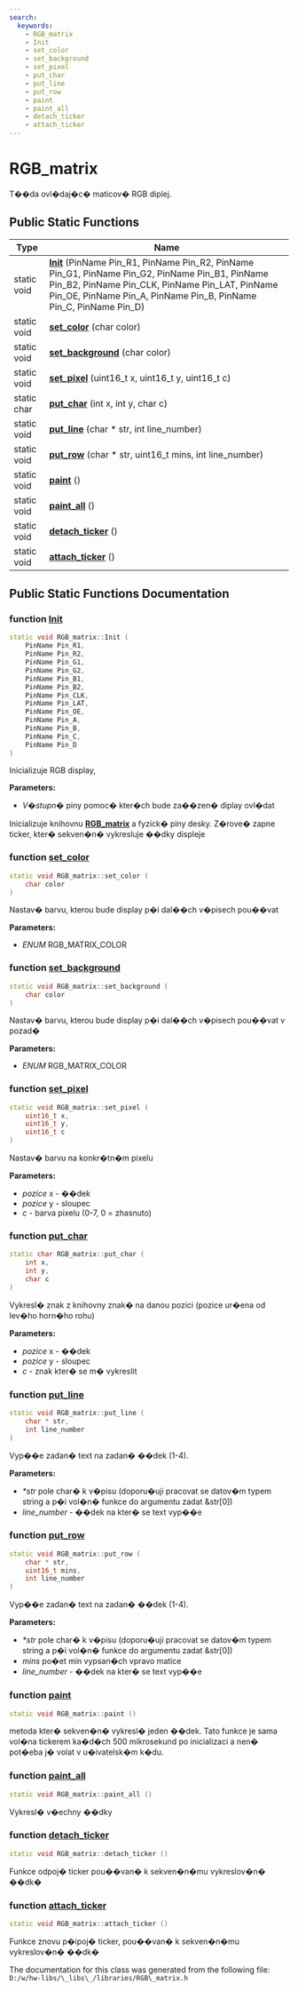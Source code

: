 ```yaml
---
search:
  keywords:
    - RGB_matrix
    - Init
    - set_color
    - set_background
    - set_pixel
    - put_char
    - put_line
    - put_row
    - paint
    - paint_all
    - detach_ticker
    - attach_ticker
---
```


# RGB\_matrix

T��da ovl�daj�c� maticov� RGB diplej.

## Public Static Functions

| Type | Name |
| --- | --- |
| static void | [**Init**](rgb_matrix.md#1a1bf32e59aebd0f71dae7e4d7df873a33) \(PinName Pin\_R1, PinName Pin\_R2, PinName Pin\_G1, PinName Pin\_G2, PinName Pin\_B1, PinName Pin\_B2, PinName Pin\_CLK, PinName Pin\_LAT, PinName Pin\_OE, PinName Pin\_A, PinName Pin\_B, PinName Pin\_C, PinName Pin\_D\) |
| static void | [**set\_color**](rgb_matrix.md#1a0b0efc012d447edbddb96d8010d14738) \(char color\) |
| static void | [**set\_background**](rgb_matrix.md#1a3730975e93180ab12b0c4d3feaaddfec) \(char color\) |
| static void | [**set\_pixel**](rgb_matrix.md#1a0f5a43c8ca7923cd50635ed91b271922) \(uint16\_t x, uint16\_t y, uint16\_t c\) |
| static char | [**put\_char**](rgb_matrix.md#1a4f1994b6322c463bb01ca77a2392e393) \(int x, int y, char c\) |
| static void | [**put\_line**](rgb_matrix.md#1ab79c20364f712d782c53386d318f7848) \(char \* str, int line\_number\) |
| static void | [**put\_row**](rgb_matrix.md#1a9c14fedf5bedb865a84d2f1b17c0ac81) \(char \* str, uint16\_t mins, int line\_number\) |
| static void | [**paint**](rgb_matrix.md#1a7f229b5b1013120b0013a5537135f228) \(\) |
| static void | [**paint\_all**](rgb_matrix.md#1abef4d4bc0ec8d3ee44d665bd4e8e7ca7) \(\) |
| static void | [**detach\_ticker**](rgb_matrix.md#1af6fb20fecd7e0cda21d4c31ff0719bea) \(\) |
| static void | [**attach\_ticker**](rgb_matrix.md#1a36463416e219823dff078f9d52c38074) \(\) |

## Public Static Functions Documentation

### function [Init](rgb_matrix.md#1a1bf32e59aebd0f71dae7e4d7df873a33)

```cpp
static void RGB_matrix::Init (
    PinName Pin_R1,
    PinName Pin_R2,
    PinName Pin_G1,
    PinName Pin_G2,
    PinName Pin_B1,
    PinName Pin_B2,
    PinName Pin_CLK,
    PinName Pin_LAT,
    PinName Pin_OE,
    PinName Pin_A,
    PinName Pin_B,
    PinName Pin_C,
    PinName Pin_D
)
```

Inicializuje RGB display,

**Parameters:**

* _V�stupn�_ piny pomoc� kter�ch bude za��zen� diplay ovl�dat

Inicializuje knihovnu [**RGB\_matrix**](rgb_matrix.md) a fyzick� piny desky. Z�rove� zapne ticker, kter� sekven�n� vykresluje ��dky displeje

### function [set\_color](rgb_matrix.md#1a0b0efc012d447edbddb96d8010d14738)

```cpp
static void RGB_matrix::set_color (
    char color
)
```

Nastav� barvu, kterou bude display p�i dal��ch v�pisech pou��vat

**Parameters:**

* _ENUM_ RGB\_MATRIX\_COLOR 

### function [set\_background](rgb_matrix.md#1a3730975e93180ab12b0c4d3feaaddfec)

```cpp
static void RGB_matrix::set_background (
    char color
)
```

Nastav� barvu, kterou bude display p�i dal��ch v�pisech pou��vat v pozad�

**Parameters:**

* _ENUM_ RGB\_MATRIX\_COLOR 

### function [set\_pixel](rgb_matrix.md#1a0f5a43c8ca7923cd50635ed91b271922)

```cpp
static void RGB_matrix::set_pixel (
    uint16_t x,
    uint16_t y,
    uint16_t c
)
```

Nastav� barvu na konkr�tn�m pixelu

**Parameters:**

* _pozice_ x - ��dek 
* _pozice_ y - sloupec 
* _c_ - barva pixelu \(0-7, 0 = zhasnuto\) 

### function [put\_char](rgb_matrix.md#1a4f1994b6322c463bb01ca77a2392e393)

```cpp
static char RGB_matrix::put_char (
    int x,
    int y,
    char c
)
```

Vykresl� znak z knihovny znak� na danou pozici \(pozice ur�ena od lev�ho horn�ho rohu\)

**Parameters:**

* _pozice_ x - ��dek 
* _pozice_ y - sloupec 
* _c_ - znak kter� se m� vykreslit 

### function [put\_line](rgb_matrix.md#1ab79c20364f712d782c53386d318f7848)

```cpp
static void RGB_matrix::put_line (
    char * str,
    int line_number
)
```

Vyp��e zadan� text na zadan� ��dek \(1-4\).

**Parameters:**

* _\*str_ pole char� k v�pisu \(doporu�uji pracovat se datov�m typem string a p�i vol�n� funkce do argumentu zadat &str\[0\]\) 
* _line\_number_ - ��dek na kter� se text vyp��e 

### function [put\_row](rgb_matrix.md#1a9c14fedf5bedb865a84d2f1b17c0ac81)

```cpp
static void RGB_matrix::put_row (
    char * str,
    uint16_t mins,
    int line_number
)
```

Vyp��e zadan� text na zadan� ��dek \(1-4\).

**Parameters:**

* _\*str_ pole char� k v�pisu \(doporu�uji pracovat se datov�m typem string a p�i vol�n� funkce do argumentu zadat &str\[0\]\) 
* _mins_ po�et min vypsan�ch vpravo matice 
* _line\_number_ - ��dek na kter� se text vyp��e 

### function [paint](rgb_matrix.md#1a7f229b5b1013120b0013a5537135f228)

```cpp
static void RGB_matrix::paint ()
```

metoda kter� sekven�n� vykresl� jeden ��dek. Tato funkce je sama vol�na tickerem ka�d�ch 500 mikrosekund po inicializaci a nen� pot�eba j� volat v u�ivatelsk�m k�du.

### function [paint\_all](rgb_matrix.md#1abef4d4bc0ec8d3ee44d665bd4e8e7ca7)

```cpp
static void RGB_matrix::paint_all ()
```

Vykresl� v�echny ��dky

### function [detach\_ticker](rgb_matrix.md#1af6fb20fecd7e0cda21d4c31ff0719bea)

```cpp
static void RGB_matrix::detach_ticker ()
```

Funkce odpoj� ticker pou��van� k sekven�n�mu vykreslov�n� ��dk�

### function [attach\_ticker](rgb_matrix.md#1a36463416e219823dff078f9d52c38074)

```cpp
static void RGB_matrix::attach_ticker ()
```

Funkce znovu p�ipoj� ticker, pou��van� k sekven�n�mu vykreslov�n� ��dk�

The documentation for this class was generated from the following file: `D:/w/hw-libs/\_libs\_/libraries/RGB\_matrix.h`


